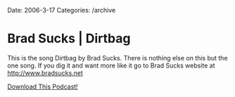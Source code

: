 Date: 2006-3-17
Categories: /archive

# Brad Sucks | Dirtbag

This is the song Dirtbag by Brad Sucks.  There is nothing else on this but the one song.  If you dig it and want more like it go to Brad Sucks website at <a href="http://www.bradsucks.net">http://www.bradsucks.net</a>

<a href="http://bluepear.org/podcasts/Dirtbag-BradSucks.mp3">Download This Podcast!</a>
